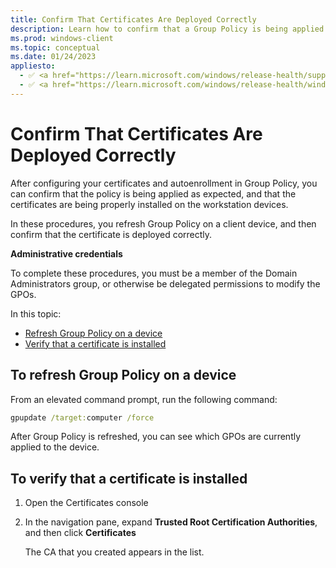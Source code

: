 ```yaml
---
title: Confirm That Certificates Are Deployed Correctly 
description: Learn how to confirm that a Group Policy is being applied as expected and that the certificates are being properly installed on the workstations.
ms.prod: windows-client
ms.topic: conceptual
ms.date: 01/24/2023
appliesto: 
  - ✅ <a href="https://learn.microsoft.com/windows/release-health/supported-versions-windows-client" target="_blank">Windows 10 and later</a>
  - ✅ <a href="https://learn.microsoft.com/windows/release-health/windows-server-release-info" target="_blank">Windows Server 2016 and later</a>
---
```


# Confirm That Certificates Are Deployed Correctly

After configuring your certificates and autoenrollment in Group Policy, you can confirm that the policy is being applied as expected, and that the certificates are being properly installed on the workstation devices.

In these procedures, you refresh Group Policy on a client device, and then confirm that the certificate is deployed correctly.

**Administrative credentials**

To complete these procedures, you must be a member of the Domain Administrators group, or otherwise be delegated permissions to modify the GPOs.

In this topic:

-   [Refresh Group Policy on a device](#to-refresh-group-policy-on-a-device)
-   [Verify that a certificate is installed](#to-verify-that-a-certificate-is-installed)

## To refresh Group Policy on a device

 From an elevated command prompt, run the following command:

``` cmd
gpupdate /target:computer /force
```

After Group Policy is refreshed, you can see which GPOs are currently applied to the device.

## To verify that a certificate is installed

1.  Open the Certificates console
1.  In the navigation pane, expand **Trusted Root Certification Authorities**, and then click **Certificates**

    The CA that you created appears in the list.

